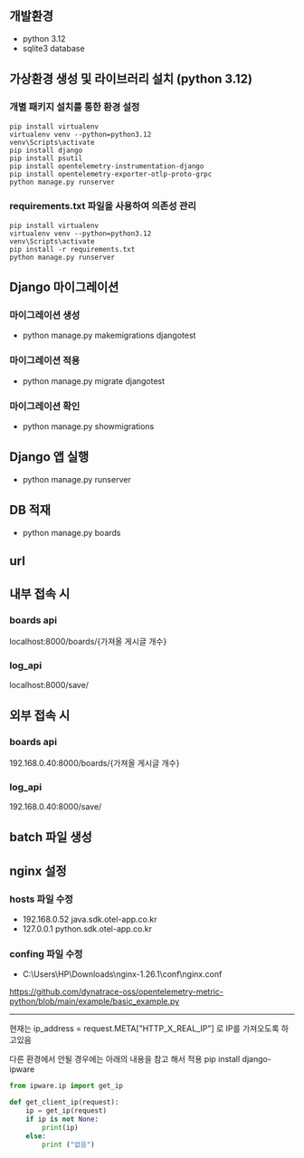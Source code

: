 ## 개발환경
- python 3.12
- sqlite3 database

## 가상환경 생성 및 라이브러리 설치 (python 3.12)
### 개별 패키지 설치를 통한 환경 설정
```
pip install virtualenv
virtualenv venv --python=python3.12
venv\Scripts\activate
pip install django
pip install psutil
pip install opentelemetry-instrumentation-django
pip install opentelemetry-exporter-otlp-proto-grpc
python manage.py runserver
```
### requirements.txt 파일을 사용하여 의존성 관리
```
pip install virtualenv
virtualenv venv --python=python3.12
venv\Scripts\activate
pip install -r requirements.txt
python manage.py runserver
```


## Django 마이그레이션
### 마이그레이션 생성
- python manage.py makemigrations djangotest
### 마이그레이션 적용
- python manage.py migrate djangotest
### 마이그레이션 확인
- python manage.py showmigrations

## Django 앱 실행
- python manage.py runserver

## DB 적재
- python manage.py boards

## url
## 내부 접속 시
### boards api
localhost:8000/boards/{가져올 게시글 개수}
### log_api
localhost:8000/save/

## 외부 접속 시
### boards api
192.168.0.40:8000/boards/{가져올 게시글 개수}
### log_api
192.168.0.40:8000/save/


## batch 파일 생성

## nginx 설정
### hosts 파일 수정
- 192.168.0.52 java.sdk.otel-app.co.kr
- 127.0.0.1 python.sdk.otel-app.co.kr

### confing 파일 수정
- C:\Users\HP\Downloads\nginx-1.26.1\conf\nginx.conf

https://github.com/dynatrace-oss/opentelemetry-metric-python/blob/main/example/basic_example.py

---
현재는 ip_address = request.META["HTTP_X_REAL_IP"] 로 IP를 가져오도록 하고있음

다른 환경에서 안될 경우에는 아래의 내용을 참고 해서 적용
pip install django-ipware
```python
from ipware.ip import get_ip

def get_client_ip(request):
    ip = get_ip(request)
    if ip is not None:
        print(ip)
    else:
        print ("없음")
```
